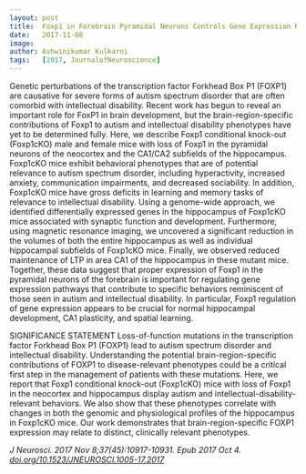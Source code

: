 ```yaml
---
layout: post
title:  Foxp1 in Forebrain Pyramidal Neurons Controls Gene Expression Required for Spatial Learning and Synaptic Plasticity
date:   2017-11-08
image:
author: Ashwinikumar Kulkarni
tags:   [2017, JournalofNeuroscience]
---
```

<!-- ![post-thumb]({{site.baseurl}}/assets/images/blog/post-1.jpg){:class="img-fluid rounded float-left mr-5 mb-4"} -->

Genetic perturbations of the transcription factor Forkhead Box P1 (FOXP1) are
causative for severe forms of autism spectrum disorder that are often comorbid
with intellectual disability. Recent work has begun to reveal an important role
for FoxP1 in brain development, but the brain-region-specific contributions of
Foxp1 to autism and intellectual disability phenotypes have yet to be determined
fully. Here, we describe Foxp1 conditional knock-out (Foxp1cKO) male and female
mice with loss of Foxp1 in the pyramidal neurons of the neocortex and the
CA1/CA2 subfields of the hippocampus. Foxp1cKO mice exhibit behavioral
phenotypes that are of potential relevance to autism spectrum disorder,
including hyperactivity, increased anxiety, communication impairments, and
decreased sociability. In addition, Foxp1cKO mice have gross deficits in
learning and memory tasks of relevance to intellectual disability. Using a
genome-wide approach, we identified differentially expressed genes in the
hippocampus of Foxp1cKO mice associated with synaptic function and development.
Furthermore, using magnetic resonance imaging, we uncovered a significant
reduction in the volumes of both the entire hippocampus as well as individual
hippocampal subfields of Foxp1cKO mice. Finally, we observed reduced maintenance
of LTP in area CA1 of the hippocampus in these mutant mice. Together, these data
suggest that proper expression of Foxp1 in the pyramidal neurons of the
forebrain is important for regulating gene expression pathways that contribute
to specific behaviors reminiscent of those seen in autism and intellectual
disability. In particular, Foxp1 regulation of gene expression appears to be
crucial for normal hippocampal development, CA1 plasticity, and spatial
learning.

SIGNIFICANCE STATEMENT Loss-of-function mutations in the transcription
factor Forkhead Box P1 (FOXP1) lead to autism spectrum disorder and intellectual
disability. Understanding the potential brain-region-specific contributions of
FOXP1 to disease-relevant phenotypes could be a critical first step in the
management of patients with these mutations. Here, we report that Foxp1
conditional knock-out (Foxp1cKO) mice with loss of Foxp1 in the neocortex and
hippocampus display autism and intellectual-disability-relevant behaviors. We
also show that these phenotypes correlate with changes in both the genomic and
physiological profiles of the hippocampus in Foxp1cKO mice. Our work
demonstrates that brain-region-specific FOXP1 expression may relate to distinct,
clinically relevant phenotypes.

*J Neurosci. 2017 Nov 8;37(45):10917-10931. Epub 2017 Oct 4. <a target="_blank" href="https://doi.org/10.1523/JNEUROSCI.1005-17.2017">doi.org/10.1523/JNEUROSCI.1005-17.2017</a>*
